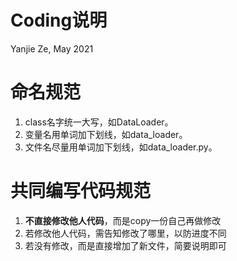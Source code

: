 # Coding说明
Yanjie Ze, May 2021
# 命名规范
1. class名字统一大写，如DataLoader。
2. 变量名用单词加下划线，如data_loader。
3. 文件名尽量用单词加下划线，如data_loader.py。

# 共同编写代码规范
1. **不直接修改他人代码**，而是copy一份自己再做修改
2. 若修改他人代码，需告知修改了哪里，以防进度不同
3. 若没有修改，而是直接增加了新文件，简要说明即可
   